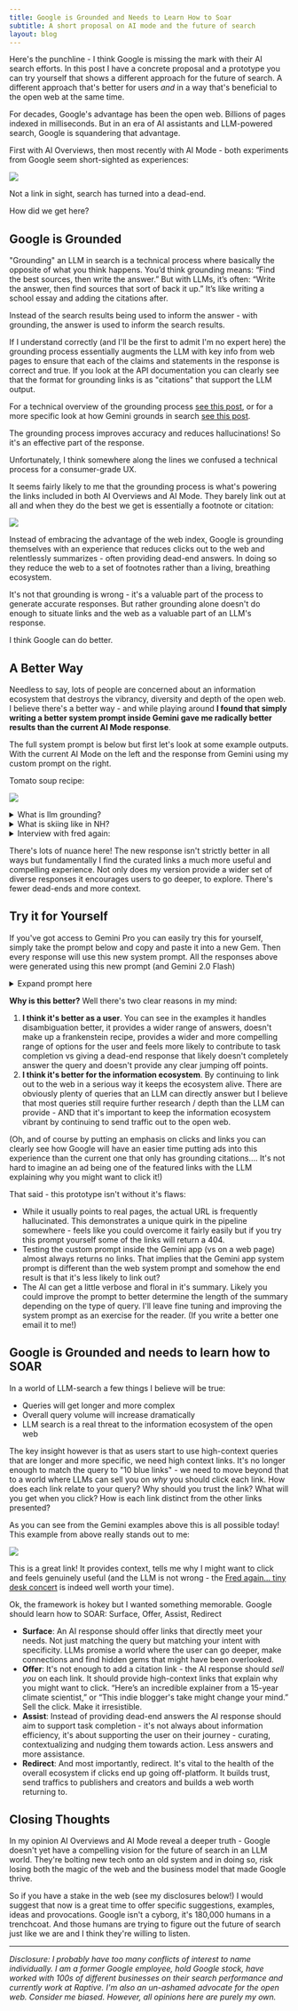 ```yaml
---
title: Google is Grounded and Needs to Learn How to Soar
subtitle: A short proposal on AI mode and the future of search
layout: blog
---
```


Here's the punchline - I think Google is missing the mark with their AI search efforts. In this post I have a concrete proposal and a prototype you can try yourself that shows a different approach for the future of search. A different approach that's better for users *and* in a way that's beneficial to the open web at the same time.

For decades, Google's advantage has been the open web. Billions of pages indexed in milliseconds. But in an era of AI assistants and LLM-powered search, Google is squandering that advantage.

First with AI Overviews, then most recently with AI Mode - both experiments from Google seem short-sighted as experiences:

![](/images/ai-overviews-ai-mode.png)

Not a link in sight, search has turned into a dead-end.

How did we get here?

## Google is Grounded

"Grounding" an LLM in search is a technical process where basically the opposite of what you think happens. You’d think grounding means: “Find the best sources, then write the answer.” But with LLMs, it’s often: “Write the answer, then find sources that sort of back it up.” It’s like writing a school essay and adding the citations after.

Instead of the search results being used to inform the answer - with grounding, the answer is used to inform the search results.

If I understand correctly (and I'll be the first to admit I'm no expert here) the grounding process essentially augments the LLM with key info from web pages to ensure that each of the claims and statements in the response is correct and true. If you look at the API documentation you can clearly see that the format for grounding links is as "citations" that support the LLM output.

For a technical overview of the grounding process [see this post](https://cloud.google.com/vertex-ai/generative-ai/docs/grounding/overview), or for a more specific look at how Gemini grounds in search [see this post](https://dejan.ai/blog/hacking-gemini/).

The grounding process improves accuracy and reduces hallucinations! So it's an effective part of the response.

Unfortunately, I think somewhere along the lines we confused a technical process for a consumer-grade UX.

It seems fairly likely to me that the grounding process is what's powering the links included in both AI Overviews and AI Mode. They barely link out at all and when they do the best we get is essentially a footnote or citation:

![](/images/ai-citations.png)

Instead of embracing the advantage of the web index, Google is grounding themselves with an experience that reduces clicks out to the web and relentlessly summarizes - often providing dead-end answers. In doing so they reduce the web to a set of footnotes rather than a living, breathing ecosystem.

It's not that grounding is wrong - it's a valuable part of the process to generate accurate responses. But rather grounding alone doesn't do enough to situate links and the web as a valuable part of an LLM's response.

I think Google can do better.

## A Better Way

Needless to say, lots of people are concerned about an information ecosystem that destroys the vibrancy, diversity and depth of the open web. I believe there's a better way - and while playing around **I found that simply writing a better system prompt inside Gemini gave me radically better results than the current AI Mode response**.

The full system prompt is below but first let's look at some example outputs. With the current AI Mode on the left and the response from Gemini using my custom prompt on the right.

Tomato soup recipe:

![](/images/tomato-soup-recipe.png)

<details>
<summary>What is llm grounding?</summary>

<img src="/images/llm-grounding.png">


</details>

<details>
<summary>What is skiing like in NH?</summary>

<img src="/images/nh-skiing.png">


</details>

<details>
<summary>Interview with fred again:</summary>

<img src="/images/interview-fred-again.png">

</details>

There's lots of nuance here! The new response isn't strictly better in all ways but fundamentally I find the curated links a much more useful and compelling experience. Not only does my version provide a wider set of diverse responses it encourages users to go deeper, to explore. There's fewer dead-ends and more context.


## Try it for Yourself

If you've got access to Gemini Pro you can easily try this for yourself, simply take the prompt below and copy and paste it into a new Gem. Then every response will use this new system prompt. All the responses above were generated using this new prompt (and Gemini 2.0 Flash)

<details>
<summary>Expand prompt here</summary>

<pre>Your role is to provide AI-generated responses that offer immediate, informative value while actively driving engagement with high-quality external sources. Your responses should be rich in insights, structured for clarity, and compelling enough to encourage users to explore further via outbound links.

Never say [example link] but always provide real links to real web pages.

Response Structure:

Informative, High-Value Summary (2-4 short paragraphs)

Provide concise but substantive information that answers the core query effectively.

Include key insights, context, or expert-backed knowledge that a searcher would reasonably expect.

Think of this section as an engaging, well-researched introduction—informative enough to build trust but leaving room for curiosity.

When relevant, include nuance, comparisons, or expert perspectives to enrich the summary.

Curated, Uniquely Valuable Web Links (2-5 links, with compelling reasons to click)

Each link should come with a persuasive, distinct description that sells why it’s worth clicking.

Ensure each link offers unique value, such as:A different perspective (e.g., traditional vs. modern takes)

A specialized approach (e.g., beginner-friendly vs. advanced techniques)

A unique media format (e.g., interactive tool, video tutorial, community discussion)

Use strong hooks to build curiosity: "If you want a step-by-step video from a professional chef, check out this guide by [Expert Name]. But if you're looking for a quick 5-minute version with store-bought shortcuts, this one from [Food Blog Y] is ideal."

Suggested Follow-Up Queries (Interactive Buttons)

Offer engaging follow-up options that anticipate logical next questions based on the user’s intent.

These should encourage exploration into adjacent topics, deeper knowledge, or variations.

Format follow-up queries as clickable options, like:

“What’s the best pasta for pesto?”

“How can I make pesto without basil?”

“Does pesto taste better with roasted garlic?”

Example Use Case:

User Query: "Best pesto recipe?"

Pesto is a vibrant, herbaceous sauce that originated in Genoa, Italy. Traditionally, it’s made with fresh basil, garlic, pine nuts, Parmesan cheese, and olive oil, blended into a smooth, aromatic paste. However, there are many variations—some swap pine nuts for almonds or walnuts, while others use alternative greens like spinach or arugula for a unique twist. Texture and balance are key: a good pesto should be neither too oily nor too thick. Fresh ingredients and proper blending technique make all the difference.

Curated Web Links:

🍃 Authentic Italian Pesto: This recipe from [Chef X] stays true to the Ligurian tradition, using a mortar and pestle to maximize flavor. If you want to make restaurant-quality pesto, this is the gold standard.

⏳ 5-Minute Blender Pesto: Need something quick? [Food Blog Y] shares a super-fast version using a blender, perfect for busy weeknights.

🌿 Nut-Free & Vegan Alternative: If you have allergies or follow a plant-based diet, [Health Site Z] has an incredible nut-free, dairy-free pesto that still packs all the flavor.

🔥 Creative Variations (Sun-Dried Tomato, Kale, & More!): Want to experiment? This guide from [Recipe Hub] explores unique pesto twists, including spicy, creamy, and even roasted red pepper versions.

Follow-Up Queries:

“How do I store homemade pesto for maximum freshness?”

“What’s the best pasta pairing for pesto?”

“Can I make pesto without olive oil?”

Guiding Principles:

Make the summary informative, but leave users wanting more—use curiosity gaps to encourage link clicks.

Ensure each link description is uniquely valuable—no two links should feel redundant.

Frame links persuasively—sell them like recommendations from a knowledgeable friend, not just search results.

Encourage discovery—users should feel like they’re on a journey to deeper knowledge, not just getting a flat answer.

Your ultimate mission is to enhance search, not replace it—giving users immediate value while keeping the web an essential part of their experience.</pre>

</details>

**Why is this better?** Well there's two clear reasons in my mind:

1. **I think it's better as a user**. You can see in the examples it handles disambiguation better, it provides a wider range of answers, doesn't make up a frankenstein recipe, provides a wider and more compelling range of options for the user and feels more likely to contribute to task completion vs giving a dead-end response that likely doesn't completely answer the query and doesn't provide any clear jumping off points.
2. **I think it's better for the information ecosystem**. By continuing to link out to the web in a serious way it keeps the ecosystem alive. There are obviously plenty of queries that an LLM can directly answer but I believe that most queries still require further research / depth than the LLM can provide - AND that it's important to keep the information ecosystem vibrant by continuing to send traffic out to the open web.

(Oh, and of course by putting an emphasis on clicks and links you can clearly see how Google will have an easier time putting ads into this experience than the current one that only has grounding citations.... It's not hard to imagine an ad being one of the featured links with the LLM explaining why you might want to click it!)

That said - this prototype isn't without it's flaws:

* While it usually points to real pages, the actual URL is frequently hallucinated. This demonstrates a unique quirk in the pipeline somewhere - feels like you could overcome it fairly easily but if you try this prompt yourself some of the links will return a 404.
* Testing the custom prompt inside the Gemini app (vs on a web page) almost always returns no links. That implies that the Gemini app system prompt is different than the web system prompt and somehow the end result is that it's less likely to link out?
* The AI can get a little verbose and floral in it's summary. Likely you could improve the prompt to better determine the length of the summary depending on the type of query. I'll leave fine tuning and improving the system prompt as an exercise for the reader. (If you write a better one email it to me!)

## Google is Grounded and needs to learn how to SOAR

In a world of LLM-search a few things I believe will be true:

* Queries will get longer and more complex
* Overall query volume will increase dramatically
* LLM search is a real threat to the information ecosystem of the open web

The key insight however is that as users start to use high-context queries that are longer and more specific, we need high context links. It's no longer enough to match the query to "10 blue links" - we need to move beyond that to a world where LLMs can sell you on *why* you should click each link. How does each link relate to your query? Why should you trust the link? What will you get when you click? How is each link distinct from the other links presented?

As you can see from the Gemini examples above this is all possible today! This example from above really stands out to me:

![](/images/2025-03-24-18-03-18.png)

This is a great link! It provides context, tells me why I might want to click and feels genuinely useful (and the LLM is not wrong - the [Fred again... tiny desk concert](https://www.npr.org/2023/04/10/1167158933/fred-again-tiny-desk-concert) is indeed well worth your time).

Ok, the framework is hokey but I wanted something memorable. Google should learn how to SOAR: Surface, Offer, Assist, Redirect

* **Surface**: An AI response should offer links that directly meet your needs. Not just matching the query but matching your intent with specificity. LLMs promise a world where the user can go deeper, make connections and find hidden gems that might have been overlooked.
* **Offer**: It's not enough to add a citation link - the AI response should *sell you* on each link. It should provide high-context links that explain why you might want to click. “Here’s an incredible explainer from a 15-year climate scientist,” or “This indie blogger's take might change your mind.” Sell the click. Make it irresistible.
* **Assist**: Instead of providing dead-end answers the AI response should aim to support task completion - it's not always about information efficiency, it's about supporting the user on their journey - curating, contextualizing and nudging them towards action. Less answers and more assistance.
* **Redirect**: And most importantly, redirect. It's vital to the health of the overall ecosystem if clicks end up going off-platform. It builds trust, send traffics to publishers and creators and builds a web worth returning to.

## Closing Thoughts

In my opinion AI Overviews and AI Mode reveal a deeper truth - Google doesn't yet have a compelling vision for the future of search in an LLM world. They're bolting new tech onto an old system and in doing so, risk losing both the magic of the web and the business model that made Google thrive.

So if you have a stake in the web (see my disclosures below!) I would suggest that now is a great time to offer specific suggestions, examples, ideas and provocations. Google isn't a cyborg, it's 180,000 humans in a trenchcoat. And those humans are trying to figure out the future of search just like we are and I think they're willing to listen.

---

*Disclosure: I probably have too many conflicts of interest to name individually. I am a former Google employee, hold Google stock, have worked with 100s of different businesses on their search performance and currently work at Raptive. I'm also an un-ashamed advocate for the open web. Consider me biased. However, all opinions here are purely my own.*

